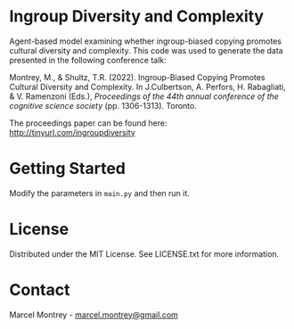 # Ingroup Diversity and Complexity
Agent-based model examining whether ingroup-biased copying promotes cultural diversity and complexity. This code was used to generate the data presented in the following conference talk:

Montrey, M., & Shultz, T.R. (2022). Ingroup-Biased Copying Promotes Cultural Diversity and Complexity. In J.Culbertson, A. Perfors, H. Rabagliati, & V. Ramenzoni (Eds.), *Proceedings of the 44th annual conference of the cognitive science society* (pp. 1306-1313). Toronto.

The proceedings paper can be found here: http://tinyurl.com/ingroupdiversity

# Getting Started
Modify the parameters in `main.py` and then run it.

# License
Distributed under the MIT License. See LICENSE.txt for more information.

# Contact
Marcel Montrey - marcel.montrey@gmail.com

